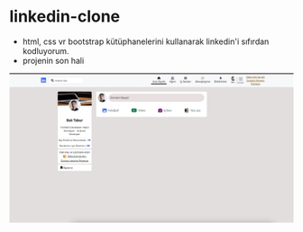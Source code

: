 # linkedin-clone

- html, css vr bootstrap kütüphanelerini kullanarak linkedin'i sıfırdan kodluyorum.
- projenin son hali 

![](images/linkedin-clone.jpg)
